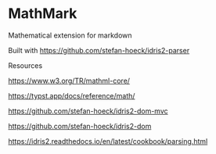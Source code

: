 # MathMark
Mathematical extension for markdown

Built with https://github.com/stefan-hoeck/idris2-parser

Resources


https://www.w3.org/TR/mathml-core/


https://typst.app/docs/reference/math/


https://github.com/stefan-hoeck/idris2-dom-mvc


https://github.com/stefan-hoeck/idris2-dom

https://idris2.readthedocs.io/en/latest/cookbook/parsing.html



